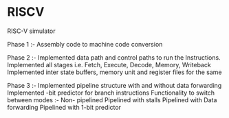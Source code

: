 # RISCV
RISC-V simulator


Phase 1 :-
Assembly code to machine code conversion

Phase 2 :-
Implemented data path and control paths to run the Instructions.
Implemented all stages i.e. Fetch, Execute, Decode, Memory, Writeback
Implemented inter state buffers, memory unit and register files for the same

Phase 3 :-
Implemented pipeline structure with and without data forwarding
Implemented -bit predictor for branch instructions
Functionality to switch between modes :-
  Non- pipelined
  Pipelined with stalls
  Pipelined with Data forwarding
  Pipelined with 1-bit predictor
